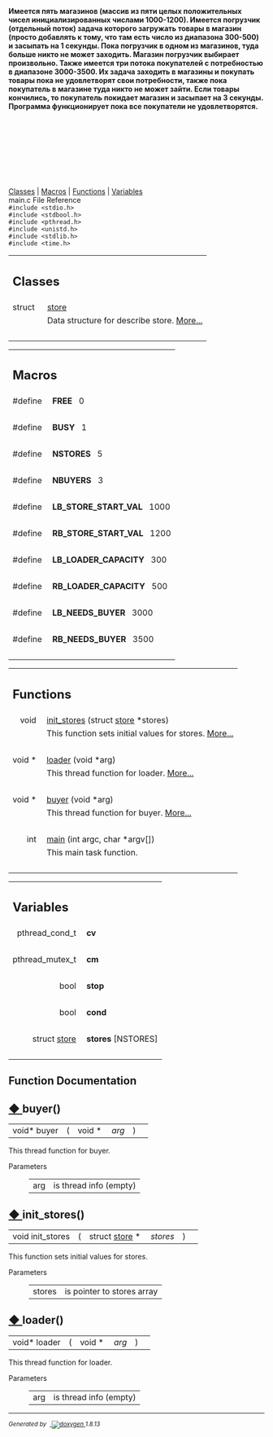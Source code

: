 <!DOCTYPE html PUBLIC "-//W3C//DTD XHTML 1.0 Transitional//EN" "http://www.w3.org/TR/xhtml1/DTD/xhtml1-transitional.dtd">
<html xmlns="http://www.w3.org/1999/xhtml">
<head>
<meta http-equiv="Content-Type" content="text/xhtml;charset=UTF-8"/>
<meta http-equiv="X-UA-Compatible" content="IE=9"/>
<meta name="generator" content="Doxygen 1.8.13"/>
<meta name="viewport" content="width=device-width, initial-scale=1"/>
</head>
<body>
<div>
<b>Имеется пять магазинов (массив из пяти целых положительных чисел 
инициализированных числами 1000-1200). Имеется погрузчик (отдельный поток) 
задача которого загружать товары в магазин (просто добавлять к тому, 
что там есть число из диапазона 300-500) и засыпать на 1 секунды. 
Пока погрузчик в одном из магазинов, туда больше никто не может заходить. 
Магазин погрузчик выбирает произвольно. Также имеется три потока 
покупателей с потребностью в диапазоне 3000-3500. Их задача заходить в 
магазины и покупать товары пока не удовлетворят свои потребности, также 
пока покупатель в магазине туда никто не может зайти. Если товары кончились, 
то покупатель покидает магазин и засыпает на 3 секунды. Программа 
функционирует пока все покупатели не удовлетворятся.</b>
</div>
<div id="top"><!-- do not remove this div, it is closed by doxygen! -->
<div id="main-nav"></div>
<!-- window showing the filter options -->
<div id="MSearchSelectWindow"
     onmouseover="return searchBox.OnSearchSelectShow()"
     onmouseout="return searchBox.OnSearchSelectHide()"
     onkeydown="return searchBox.OnSearchSelectKey(event)">
</div>

<!-- iframe showing the search results (closed by default) -->
<div id="MSearchResultsWindow">
<iframe src="javascript:void(0)" frameborder="0" 
        name="MSearchResults" id="MSearchResults">
</iframe>
</div>

</div><!-- top -->
<div class="header">
  <div class="summary">
<a href="#nested-classes">Classes</a> &#124;
<a href="#define-members">Macros</a> &#124;
<a href="#func-members">Functions</a> &#124;
<a href="#var-members">Variables</a>  </div>
  <div class="headertitle">
<div class="title">main.c File Reference</div>  </div>
</div><!--header-->
<div class="contents">
<div class="textblock"><code>#include &lt;stdio.h&gt;</code><br />
<code>#include &lt;stdbool.h&gt;</code><br />
<code>#include &lt;pthread.h&gt;</code><br />
<code>#include &lt;unistd.h&gt;</code><br />
<code>#include &lt;stdlib.h&gt;</code><br />
<code>#include &lt;time.h&gt;</code><br />
</div><table class="memberdecls">
<tr class="heading"><td colspan="2"><h2 class="groupheader"><a name="nested-classes"></a>
Classes</h2></td></tr>
<tr class="memitem:"><td class="memItemLeft" align="right" valign="top">struct &#160;</td><td class="memItemRight" valign="bottom"><a class="el" href="structstore.html">store</a></td></tr>
<tr class="memdesc:"><td class="mdescLeft">&#160;</td><td class="mdescRight">Data structure for describe store.  <a href="structstore.html#details">More...</a><br /></td></tr>
<tr class="separator:"><td class="memSeparator" colspan="2">&#160;</td></tr>
</table><table class="memberdecls">
<tr class="heading"><td colspan="2"><h2 class="groupheader"><a name="define-members"></a>
Macros</h2></td></tr>
<tr class="memitem:a9a8e700d56e7d858108b755ad3edb52e"><td class="memItemLeft" align="right" valign="top"><a id="a9a8e700d56e7d858108b755ad3edb52e"></a>
#define&#160;</td><td class="memItemRight" valign="bottom"><b>FREE</b>&#160;&#160;&#160;0</td></tr>
<tr class="separator:a9a8e700d56e7d858108b755ad3edb52e"><td class="memSeparator" colspan="2">&#160;</td></tr>
<tr class="memitem:ab5be0aaddb58ffb9cb20c12530d66316"><td class="memItemLeft" align="right" valign="top"><a id="ab5be0aaddb58ffb9cb20c12530d66316"></a>
#define&#160;</td><td class="memItemRight" valign="bottom"><b>BUSY</b>&#160;&#160;&#160;1</td></tr>
<tr class="separator:ab5be0aaddb58ffb9cb20c12530d66316"><td class="memSeparator" colspan="2">&#160;</td></tr>
<tr class="memitem:a5b146c246c83364125feb6c92ce028c8"><td class="memItemLeft" align="right" valign="top"><a id="a5b146c246c83364125feb6c92ce028c8"></a>
#define&#160;</td><td class="memItemRight" valign="bottom"><b>NSTORES</b>&#160;&#160;&#160;5</td></tr>
<tr class="separator:a5b146c246c83364125feb6c92ce028c8"><td class="memSeparator" colspan="2">&#160;</td></tr>
<tr class="memitem:a9610235eb0d5257f15c8ecbf15a7caee"><td class="memItemLeft" align="right" valign="top"><a id="a9610235eb0d5257f15c8ecbf15a7caee"></a>
#define&#160;</td><td class="memItemRight" valign="bottom"><b>NBUYERS</b>&#160;&#160;&#160;3</td></tr>
<tr class="separator:a9610235eb0d5257f15c8ecbf15a7caee"><td class="memSeparator" colspan="2">&#160;</td></tr>
<tr class="memitem:a21910b18dcd047ecdc84837c1dc801fd"><td class="memItemLeft" align="right" valign="top"><a id="a21910b18dcd047ecdc84837c1dc801fd"></a>
#define&#160;</td><td class="memItemRight" valign="bottom"><b>LB_STORE_START_VAL</b>&#160;&#160;&#160;1000</td></tr>
<tr class="separator:a21910b18dcd047ecdc84837c1dc801fd"><td class="memSeparator" colspan="2">&#160;</td></tr>
<tr class="memitem:a09c1333ef9e9f690644f2090295dca29"><td class="memItemLeft" align="right" valign="top"><a id="a09c1333ef9e9f690644f2090295dca29"></a>
#define&#160;</td><td class="memItemRight" valign="bottom"><b>RB_STORE_START_VAL</b>&#160;&#160;&#160;1200</td></tr>
<tr class="separator:a09c1333ef9e9f690644f2090295dca29"><td class="memSeparator" colspan="2">&#160;</td></tr>
<tr class="memitem:a6daed247f3d6193ee8e9fc7277240678"><td class="memItemLeft" align="right" valign="top"><a id="a6daed247f3d6193ee8e9fc7277240678"></a>
#define&#160;</td><td class="memItemRight" valign="bottom"><b>LB_LOADER_CAPACITY</b>&#160;&#160;&#160;300</td></tr>
<tr class="separator:a6daed247f3d6193ee8e9fc7277240678"><td class="memSeparator" colspan="2">&#160;</td></tr>
<tr class="memitem:abb693cad492158ea255010b939697a36"><td class="memItemLeft" align="right" valign="top"><a id="abb693cad492158ea255010b939697a36"></a>
#define&#160;</td><td class="memItemRight" valign="bottom"><b>RB_LOADER_CAPACITY</b>&#160;&#160;&#160;500</td></tr>
<tr class="separator:abb693cad492158ea255010b939697a36"><td class="memSeparator" colspan="2">&#160;</td></tr>
<tr class="memitem:a664c9105cddfdbb4f3101b641f5c5c49"><td class="memItemLeft" align="right" valign="top"><a id="a664c9105cddfdbb4f3101b641f5c5c49"></a>
#define&#160;</td><td class="memItemRight" valign="bottom"><b>LB_NEEDS_BUYER</b>&#160;&#160;&#160;3000</td></tr>
<tr class="separator:a664c9105cddfdbb4f3101b641f5c5c49"><td class="memSeparator" colspan="2">&#160;</td></tr>
<tr class="memitem:a1d870ee17df0a340d1d41b2389e45fc0"><td class="memItemLeft" align="right" valign="top"><a id="a1d870ee17df0a340d1d41b2389e45fc0"></a>
#define&#160;</td><td class="memItemRight" valign="bottom"><b>RB_NEEDS_BUYER</b>&#160;&#160;&#160;3500</td></tr>
<tr class="separator:a1d870ee17df0a340d1d41b2389e45fc0"><td class="memSeparator" colspan="2">&#160;</td></tr>
</table><table class="memberdecls">
<tr class="heading"><td colspan="2"><h2 class="groupheader"><a name="func-members"></a>
Functions</h2></td></tr>
<tr class="memitem:af5363b9631ef5e5ed967b233ebd8251c"><td class="memItemLeft" align="right" valign="top">void&#160;</td><td class="memItemRight" valign="bottom"><a class="el" href="main_8c.html#af5363b9631ef5e5ed967b233ebd8251c">init_stores</a> (struct <a class="el" href="structstore.html">store</a> *stores)</td></tr>
<tr class="memdesc:af5363b9631ef5e5ed967b233ebd8251c"><td class="mdescLeft">&#160;</td><td class="mdescRight">This function sets initial values for stores.  <a href="#af5363b9631ef5e5ed967b233ebd8251c">More...</a><br /></td></tr>
<tr class="separator:af5363b9631ef5e5ed967b233ebd8251c"><td class="memSeparator" colspan="2">&#160;</td></tr>
<tr class="memitem:a1395bab6ed2ea9d6461f0c09762fd9ff"><td class="memItemLeft" align="right" valign="top">void *&#160;</td><td class="memItemRight" valign="bottom"><a class="el" href="main_8c.html#a1395bab6ed2ea9d6461f0c09762fd9ff">loader</a> (void *arg)</td></tr>
<tr class="memdesc:a1395bab6ed2ea9d6461f0c09762fd9ff"><td class="mdescLeft">&#160;</td><td class="mdescRight">This thread function for loader.  <a href="#a1395bab6ed2ea9d6461f0c09762fd9ff">More...</a><br /></td></tr>
<tr class="separator:a1395bab6ed2ea9d6461f0c09762fd9ff"><td class="memSeparator" colspan="2">&#160;</td></tr>
<tr class="memitem:a84f14923762fd0838dceaa6931c7977b"><td class="memItemLeft" align="right" valign="top">void *&#160;</td><td class="memItemRight" valign="bottom"><a class="el" href="main_8c.html#a84f14923762fd0838dceaa6931c7977b">buyer</a> (void *arg)</td></tr>
<tr class="memdesc:a84f14923762fd0838dceaa6931c7977b"><td class="mdescLeft">&#160;</td><td class="mdescRight">This thread function for buyer.  <a href="#a84f14923762fd0838dceaa6931c7977b">More...</a><br /></td></tr>
<tr class="separator:a84f14923762fd0838dceaa6931c7977b"><td class="memSeparator" colspan="2">&#160;</td></tr>
<tr class="memitem:a0ddf1224851353fc92bfbff6f499fa97"><td class="memItemLeft" align="right" valign="top"><a id="a0ddf1224851353fc92bfbff6f499fa97"></a>
int&#160;</td><td class="memItemRight" valign="bottom"><a class="el" href="main_8c.html#a0ddf1224851353fc92bfbff6f499fa97">main</a> (int argc, char *argv[])</td></tr>
<tr class="memdesc:a0ddf1224851353fc92bfbff6f499fa97"><td class="mdescLeft">&#160;</td><td class="mdescRight">This main task function. <br /></td></tr>
<tr class="separator:a0ddf1224851353fc92bfbff6f499fa97"><td class="memSeparator" colspan="2">&#160;</td></tr>
</table><table class="memberdecls">
<tr class="heading"><td colspan="2"><h2 class="groupheader"><a name="var-members"></a>
Variables</h2></td></tr>
<tr class="memitem:a524048671a65927d5bf8256c0fe67f7d"><td class="memItemLeft" align="right" valign="top"><a id="a524048671a65927d5bf8256c0fe67f7d"></a>
pthread_cond_t&#160;</td><td class="memItemRight" valign="bottom"><b>cv</b></td></tr>
<tr class="separator:a524048671a65927d5bf8256c0fe67f7d"><td class="memSeparator" colspan="2">&#160;</td></tr>
<tr class="memitem:a5a9933cd4a8dfe11fff0d0e1e7a3e197"><td class="memItemLeft" align="right" valign="top"><a id="a5a9933cd4a8dfe11fff0d0e1e7a3e197"></a>
pthread_mutex_t&#160;</td><td class="memItemRight" valign="bottom"><b>cm</b></td></tr>
<tr class="separator:a5a9933cd4a8dfe11fff0d0e1e7a3e197"><td class="memSeparator" colspan="2">&#160;</td></tr>
<tr class="memitem:a53a2d16dac430353052f49aaa0cce34a"><td class="memItemLeft" align="right" valign="top"><a id="a53a2d16dac430353052f49aaa0cce34a"></a>
bool&#160;</td><td class="memItemRight" valign="bottom"><b>stop</b></td></tr>
<tr class="separator:a53a2d16dac430353052f49aaa0cce34a"><td class="memSeparator" colspan="2">&#160;</td></tr>
<tr class="memitem:af01f12917f253ae4478699e86cb28aad"><td class="memItemLeft" align="right" valign="top"><a id="af01f12917f253ae4478699e86cb28aad"></a>
bool&#160;</td><td class="memItemRight" valign="bottom"><b>cond</b></td></tr>
<tr class="separator:af01f12917f253ae4478699e86cb28aad"><td class="memSeparator" colspan="2">&#160;</td></tr>
<tr class="memitem:aa8c9a0c47d4b86fff105edb4ac288c3e"><td class="memItemLeft" align="right" valign="top"><a id="aa8c9a0c47d4b86fff105edb4ac288c3e"></a>
struct <a class="el" href="structstore.html">store</a>&#160;</td><td class="memItemRight" valign="bottom"><b>stores</b> [NSTORES]</td></tr>
<tr class="separator:aa8c9a0c47d4b86fff105edb4ac288c3e"><td class="memSeparator" colspan="2">&#160;</td></tr>
</table>
<h2 class="groupheader">Function Documentation</h2>
<a id="a84f14923762fd0838dceaa6931c7977b"></a>
<h2 class="memtitle"><span class="permalink"><a href="#a84f14923762fd0838dceaa6931c7977b">&#9670;&nbsp;</a></span>buyer()</h2>

<div class="memitem">
<div class="memproto">
      <table class="memname">
        <tr>
          <td class="memname">void* buyer </td>
          <td>(</td>
          <td class="paramtype">void *&#160;</td>
          <td class="paramname"><em>arg</em></td><td>)</td>
          <td></td>
        </tr>
      </table>
</div><div class="memdoc">

<p>This thread function for buyer. </p>
<dl class="params"><dt>Parameters</dt><dd>
  <table class="params">
    <tr><td class="paramname">arg</td><td>is thread info (empty) </td></tr>
  </table>
  </dd>
</dl>

</div>
</div>
<a id="af5363b9631ef5e5ed967b233ebd8251c"></a>
<h2 class="memtitle"><span class="permalink"><a href="#af5363b9631ef5e5ed967b233ebd8251c">&#9670;&nbsp;</a></span>init_stores()</h2>

<div class="memitem">
<div class="memproto">
      <table class="memname">
        <tr>
          <td class="memname">void init_stores </td>
          <td>(</td>
          <td class="paramtype">struct <a class="el" href="structstore.html">store</a> *&#160;</td>
          <td class="paramname"><em>stores</em></td><td>)</td>
          <td></td>
        </tr>
      </table>
</div><div class="memdoc">

<p>This function sets initial values for stores. </p>
<dl class="params"><dt>Parameters</dt><dd>
  <table class="params">
    <tr><td class="paramname">stores</td><td>is pointer to stores array </td></tr>
  </table>
  </dd>
</dl>

</div>
</div>
<a id="a1395bab6ed2ea9d6461f0c09762fd9ff"></a>
<h2 class="memtitle"><span class="permalink"><a href="#a1395bab6ed2ea9d6461f0c09762fd9ff">&#9670;&nbsp;</a></span>loader()</h2>

<div class="memitem">
<div class="memproto">
      <table class="memname">
        <tr>
          <td class="memname">void* loader </td>
          <td>(</td>
          <td class="paramtype">void *&#160;</td>
          <td class="paramname"><em>arg</em></td><td>)</td>
          <td></td>
        </tr>
      </table>
</div><div class="memdoc">

<p>This thread function for loader. </p>
<dl class="params"><dt>Parameters</dt><dd>
  <table class="params">
    <tr><td class="paramname">arg</td><td>is thread info (empty) </td></tr>
  </table>
  </dd>
</dl>

</div>
</div>
</div><!-- contents -->
<!-- start footer part -->
<hr class="footer"/><address class="footer"><small>
Generated by &#160;<a href="http://www.doxygen.org/index.html">
<img class="footer" src="doxygen.png" alt="doxygen"/>
</a> 1.8.13
</small></address>
</body>
</html>
